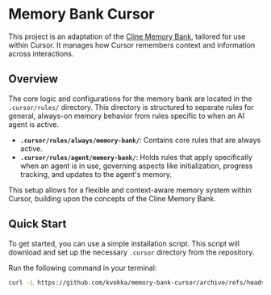 # Memory Bank Cursor

This project is an adaptation of the [Cline Memory Bank](https://docs.cline.bot/improving-your-prompting-skills/cline-memory-bank), tailored for use within Cursor. It manages how Cursor remembers context and information across interactions.

## Overview

The core logic and configurations for the memory bank are located in the `.cursor/rules/` directory. This directory is structured to separate rules for general, always-on memory behavior from rules specific to when an AI agent is active.

- **`.cursor/rules/always/memory-bank/`**: Contains core rules that are always active.
- **`.cursor/rules/agent/memory-bank/`**: Holds rules that apply specifically when an agent is in use, governing aspects like initialization, progress tracking, and updates to the agent's memory.

This setup allows for a flexible and context-aware memory system within Cursor, building upon the concepts of the Cline Memory Bank.

## Quick Start

To get started, you can use a simple installation script. This script will download and set up the necessary `.cursor` directory from the repository.

Run the following command in your terminal:

```bash
curl -L https://github.com/kvokka/memory-bank-cursor/archive/refs/heads/main.tar.gz | tar -xz memory-bank-cursor-main/.cursor && cp -r memory-bank-cursor-main/.cursor . && rm -rf memory-bank-cursor-main
```
